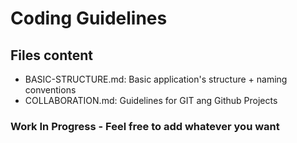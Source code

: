 # Coding Guidelines

## Files content
* BASIC-STRUCTURE.md: Basic application's structure + naming conventions
* COLLABORATION.md: Guidelines for GIT ang Github Projects

### Work In Progress - Feel free to add whatever you want
